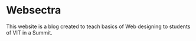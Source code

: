 # Websectra
This website is a blog created to teach basics of Web designing to students of VIT in a Summit.
